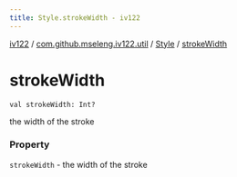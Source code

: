 ```yaml
---
title: Style.strokeWidth - iv122
---
```


[iv122](../../index.md) / [com.github.mseleng.iv122.util](../index.md) / [Style](index.md) / [strokeWidth](.)

# strokeWidth

`val strokeWidth: Int?`

the width of the stroke

### Property

`strokeWidth` - the width of the stroke
